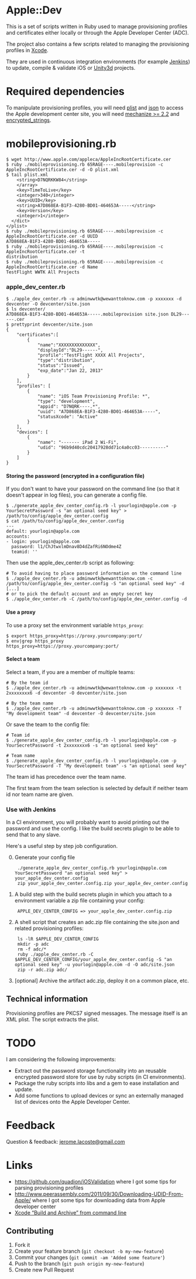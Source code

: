 # Apple::Dev

This is a set of scripts written in Ruby used to manage provisioning profiles and certificates either locally or through the Apple Developer Center (ADC).

The project also contains a few scripts related to managing the provisioning profiles in [Xcode](iOSprovisioningprofiles/tree/master/xcode/).

They are used in continuous integration environments (for example  [Jenkins](http://jenkins-ci.org)) to update, compile & validate iOS or [Unity3d](http://unity3d.com) projects.

# Required dependencies #

To manipulate provisioning profiles, you will need [plist](http://plist.rubyforge.org/Plist.html) and [json](http://flori.github.com/json/)
to access the Apple development center site, you will need [mechanize >= 2.2](http://mechanize.rubyforge.org/) and [encrypted_strings](https://github.com/pluginaweek/encrypted_strings).

# mobileprovisioning.rb #

    $ wget http://www.apple.com/appleca/AppleIncRootCertificate.cer
    $ ruby ./mobileprovisioning.rb 65RAGE----.mobileprovision -c AppleIncRootCertificate.cer -d -O plist.xml
    $ tail plist.xml
        <string>D7NQRKKW84</string>
        </array>
        <key>TimeToLive</key>
        <integer>340</integer>
        <key>UUID</key>
        <string>A7D868EA-B1F3-4280-BD01-464653A-----</string>
        <key>Version</key>
        <integer>1</integer>
      </dict>
    </plist>
    $ ruby ./mobileprovisioning.rb 65RAGE----.mobileprovision -c AppleIncRootCertificate.cer -d UUID
    A7D868EA-B1F3-4280-BD01-464653A-----
    $ ruby ./mobileprovisioning.rb 65RAGE----.mobileprovision -c AppleIncRootCertificate.cer -t
    distribution
    $ ruby ./mobileprovisioning.rb 65RAGE----.mobileprovision -c AppleIncRootCertificate.cer -d Name
    TestFlight WWTK All Projects

### apple_dev_center.rb #

	$ ./apple_dev_center.rb -u adminwwtk@wewanttoknow.com -p xxxxxxx -d devcenter -O devcenter/site.json
	$ ls devcenter/
	A7D868EA-B1F3-4280-BD01-464653A-----.mobileprovision site.json DL29------.cer
	$ prettyprint devcenter/site.json
	{
	    "certificates":[
	        {
	    	    "name":"XXXXXXXXXXXXXX",
	    	    "displayId":"DL29------",
	    	    "profile":"TestFlight XXXX All Projects",
	    	    "type":"distribution",
	    	    "status":"Issued",
	    	    "exp_date":"Jan 22, 2013"
	    	}
	    ],
	    "profiles": [
	        {
	            "name": "iOS Team Provisioning Profile: *",
	            "type": "development",
				"appid": "D7NQRK----.*",
	            "uuid": "A7D868EA-B1F3-4280-BD01-464653A-----",
	            "statusXcode": "Active"
	        }
	    ],
	    "devices": [
	        {
	            "name": "------- iPad 2 Wi-Fi",
	            "udid": "96b9d40cdc20417928dd71c4a0cc03----------"
	        }
	    ]
	}

#### Storing the password (encrypted in a configuration file)

If you don't want to have your password on the command line (so that it doesn't appear in log files), you can generate a config file.

    $ ./generate_apple_dev_center_config.rb -l yourlogin@apple.com -p YourSecretPassword -s "an optional seed key" > /path/to/config/apple_dev_center.config
    $ cat /path/to/config/apple_dev_center.config
    ---
    default: yourlogin@apple.com
    accounts:
    - login: yourlogin@apple.com
      password: l1/ChJtwxlmDnav8D4dZafRi6NOdme4Z
      teamid: ''

Then use the apple_dev_center.rb script as following:

	# To avoid having to place password information on the command line
	$ ./apple_dev_center.rb -u adminwwtk@wewanttoknow.com -c /path/to/config/apple_dev_center.config -S "an optional seed key" -d
	[...]
	# or to pick the default account and an empty secret key
	$ ./apple_dev_center.rb -C /path/to/config/apple_dev_center.config -d

#### Use a proxy ####

To use a proxy set the environment variable `https_proxy`:

    $ export https_proxy=https://proxy.yourcompany:port/
    $ env|grep https_proxy
    https_proxy=https://proxy.yourcompany:port/

#### Select a team ####
Select a team, if you are a member of multiple teams:

    # By the team id
    $ ./apple_dev_center.rb -u adminwwtk@wewanttoknow.com -p xxxxxxx -t 2xxxxxxxx6 -d devcenter -O devcenter/site.json

    # By the team name
    $ ./apple_dev_center.rb -u adminwwtk@wewanttoknow.com -p xxxxxxx -T "My development team" -d devcenter -O devcenter/site.json

Or save the team to the config file:

    # Team id
    $ ./generate_apple_dev_center_config.rb -l yourlogin@apple.com -p YourSecretPassword -t 2xxxxxxxx6 -s "an optional seed key"

    # Team name
    $ ./generate_apple_dev_center_config.rb -l yourlogin@apple.com -p YourSecretPassword -T "My development team" -s "an optional seed key"

The team id has precedence over the team name. 

The first team from the team selection is selected by default if neither team id nor team name are given.

### Use with Jenkins ###

In a CI environment, you will probably want to avoid printing out the password and use the config. I like the build secrets plugin to be able to send that to any slave.
	
Here's a useful step by step job configuration.

0. Generate your config file

		./generate_apple_dev_center_config.rb yourlogin@apple.com YourSecretPassword "an optional seed key" > your_apple_dev_center.config
		zip your_apple_dev_center.config.zip your_apple_dev_center.config

1. A build step with the build secrets plugin in which you attach to a environment variable a zip file containing your config:

    	APPLE_DEV_CENTER_CONFIG => your_apple_dev_center.config.zip

2. A shell script that creates an adc.zip file containing the site.json and related provisioning profiles:

		ls -lR $APPLE_DEV_CENTER_CONFIG
		mkdir -p adc
		rm -f adc/*
		ruby ./apple_dev_center.rb -C $APPLE_DEV_CENTER_CONFIG/your_apple_dev_center.config -S "an optional seed key" -u yourlogin@apple.com -d -O adc/site.json
		zip -r adc.zip adc/

3. [optional] Archive the artifact adc.zip, deploy it on a common place, etc.

## Technical information ##

Provisioning profiles are PKCS7 signed messages. The message itself is an XML plist. The script extracts the plist.

# TODO #

I am considering the following improvements:

  * Extract out the password storage functionality into an reusable encrypted password store for use by ruby scripts (in CI environments).
  * Package the ruby scripts into libs and a gem to ease installation and update.
  * Add some functions to upload devices or sync an externally managed list of devices onto the Apple Developer Center.

# Feedback #

Question & feedback: jerome.lacoste@gmail.com

# Links #

* https://github.com/quadion/iOSValidation where I got some tips for parsing provisioning profiles
* http://www.peerassembly.com/2011/09/30/Downloading-UDID-From-Apple/ where I got some tips for downloading data from Apple developer center
* [Xcode “Build and Archive” from command line](http://stackoverflow.com/questions/2664885/xcode-build-and-archive-from-command-line/10981634#10981634)

## Contributing

1. Fork it
2. Create your feature branch (`git checkout -b my-new-feature`)
3. Commit your changes (`git commit -am 'Added some feature'`)
4. Push to the branch (`git push origin my-new-feature`)
5. Create new Pull Request
